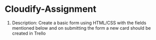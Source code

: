 # Cloudify-Assignment
1. Description: Create a basic form using HTML/CSS with the fields mentioned below and on submitting the form a new card should be created in Trello
